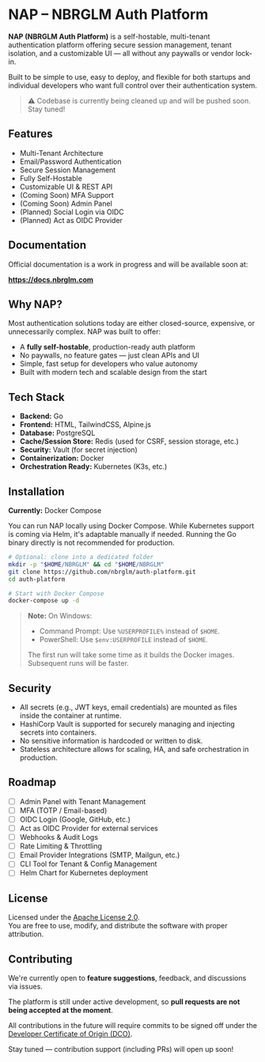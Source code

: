 # NAP – NBRGLM Auth Platform

**NAP (NBRGLM Auth Platform)** is a self-hostable, multi-tenant authentication platform offering secure session management, tenant isolation, and a customizable UI — all without any paywalls or vendor lock-in.

Built to be simple to use, easy to deploy, and flexible for both startups and individual developers who want full control over their authentication system.

> ⚠️ Codebase is currently being cleaned up and will be pushed soon. Stay tuned!

## Features

- Multi-Tenant Architecture  
- Email/Password Authentication  
- Secure Session Management  
- Fully Self-Hostable  
- Customizable UI & REST API  
- (Coming Soon) MFA Support  
- (Coming Soon) Admin Panel  
- (Planned) Social Login via OIDC  
- (Planned) Act as OIDC Provider

## Documentation

Official documentation is a work in progress and will be available soon at:

**https://docs.nbrglm.com**

## Why NAP?

Most authentication solutions today are either closed-source, expensive, or unnecessarily complex. NAP was built to offer:

- A **fully self-hostable**, production-ready auth platform  
- No paywalls, no feature gates — just clean APIs and UI  
- Simple, fast setup for developers who value autonomy  
- Built with modern tech and scalable design from the start

## Tech Stack

- **Backend:** Go  
- **Frontend:** HTML, TailwindCSS, Alpine.js  
- **Database:** PostgreSQL  
- **Cache/Session Store:** Redis (used for CSRF, session storage, etc.)  
- **Security:** Vault (for secret injection)  
- **Containerization:** Docker  
- **Orchestration Ready:** Kubernetes (K3s, etc.)

## Installation

**Currently:** Docker Compose

You can run NAP locally using Docker Compose. While Kubernetes support is coming via Helm, it's adaptable manually if needed. Running the Go binary directly is not recommended for production.

```bash
# Optional: clone into a dedicated folder
mkdir -p "$HOME/NBRGLM" && cd "$HOME/NBRGLM"
git clone https://github.com/nbrglm/auth-platform.git
cd auth-platform

# Start with Docker Compose
docker-compose up -d
```

> **Note:** On Windows:
> * Command Prompt: Use `%USERPROFILE%` instead of `$HOME`.
> * PowerShell: Use `$env:USERPROFILE` instead of `$HOME`.
>
> The first run will take some time as it builds the Docker images. Subsequent runs will be faster.

## Security

- All secrets (e.g., JWT keys, email credentials) are mounted as files inside the container at runtime.
- HashiCorp Vault is supported for securely managing and injecting secrets into containers.
- No sensitive information is hardcoded or written to disk.
- Stateless architecture allows for scaling, HA, and safe orchestration in production.

## Roadmap

- [ ] Admin Panel with Tenant Management  
- [ ] MFA (TOTP / Email-based)  
- [ ] OIDC Login (Google, GitHub, etc.)  
- [ ] Act as OIDC Provider for external services  
- [ ] Webhooks & Audit Logs
- [ ] Rate Limiting & Throttling  
- [ ] Email Provider Integrations (SMTP, Mailgun, etc.)  
- [ ] CLI Tool for Tenant & Config Management  
- [ ] Helm Chart for Kubernetes deployment  

## License

Licensed under the [Apache License 2.0](https://www.apache.org/licenses/LICENSE-2.0).  
You are free to use, modify, and distribute the software with proper attribution.

## Contributing

We're currently open to **feature suggestions**, feedback, and discussions via issues.

The platform is still under active development, so **pull requests are not being accepted at the moment**.

All contributions in the future will require commits to be signed off under the [Developer Certificate of Origin (DCO)](https://developercertificate.org/).

Stay tuned — contribution support (including PRs) will open up soon!
